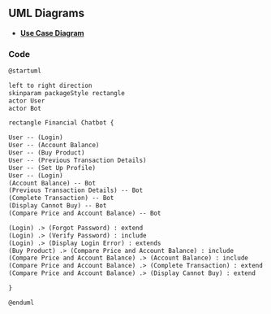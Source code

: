 ## UML Diagrams



- **[Use Case Diagram](https://github.com/gargdevanshi1/18103045-Software-Testing-Lab/blob/main/Assignment%201/usecase.png)**

### Code

  ```markdown
  @startuml

left to right direction
skinparam packageStyle rectangle
actor User
actor Bot

rectangle Financial Chatbot {
  
  User -- (Login)
  User -- (Account Balance)
  User -- (Buy Product)
  User -- (Previous Transaction Details)
  User -- (Set Up Profile)
  User -- (Login)
  (Account Balance) -- Bot
  (Previous Transaction Details) -- Bot
  (Complete Transaction) -- Bot
  (Display Cannot Buy) -- Bot
  (Compare Price and Account Balance) -- Bot

  (Login) .> (Forgot Password) : extend
  (Login) .> (Verify Password) : include
  (Login) .> (Display Login Error) : extends
  (Buy Product) .> (Compare Price and Account Balance) : include
  (Compare Price and Account Balance) .> (Account Balance) : include
  (Compare Price and Account Balance) .> (Complete Transaction) : extend
  (Compare Price and Account Balance) .> (Display Cannot Buy) : extend
  
}

@enduml
  ```
